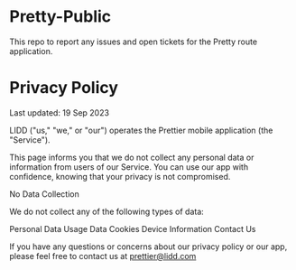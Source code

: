 # Pretty-Public
This repo to report any issues and open tickets for the Pretty route application.

# Privacy Policy

Last updated: 19 Sep 2023

LIDD ("us," "we," or "our") operates the Prettier mobile application (the "Service").

This page informs you that we do not collect any personal data or information from users of our Service. You can use our app with confidence, knowing that your privacy is not compromised.

No Data Collection

We do not collect any of the following types of data:

Personal Data
Usage Data
Cookies
Device Information
Contact Us

If you have any questions or concerns about our privacy policy or our app, please feel free to contact us at prettier@lidd.com





